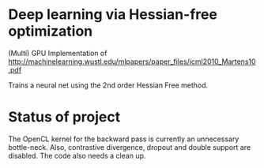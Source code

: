 # Deep learning via Hessian-free optimization

(Multi) GPU Implementation of http://machinelearning.wustl.edu/mlpapers/paper_files/icml2010_Martens10.pdf

Trains a neural net using the 2nd order Hessian Free method. 

# Status of project

The OpenCL kernel for the backward pass is currently an unnecessary bottle-neck. Also, contrastive divergence, dropout and double support are disabled. The code also needs a clean up.
